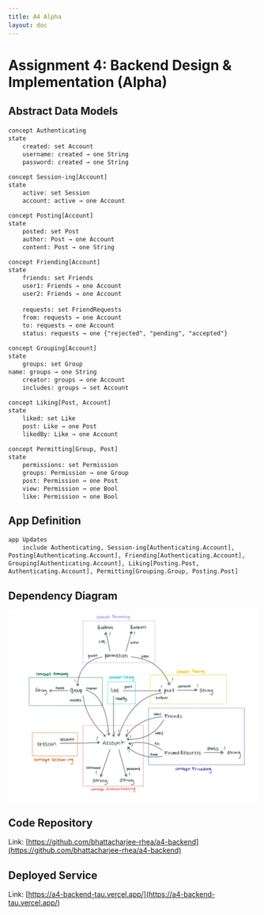 ```yaml
---
title: A4 Alpha
layout: doc
---
```


# Assignment 4: Backend Design & Implementation (Alpha)

## Abstract Data Models

```
concept Authenticating
state
	created: set Account
	username: created → one String
	password: created → one String
```

```
concept Session-ing[Account]
state
	active: set Session
	account: active → one Account
```

```
concept Posting[Account]
state
	posted: set Post
	author: Post → one Account
	content: Post → one String
```

```
concept Friending[Account]
state
	friends: set Friends
	user1: Friends → one Account
	user2: Friends → one Account
	
	requests: set FriendRequests
	from: requests → one Account
	to: requests → one Account
	status: requests → one {"rejected", "pending", "accepted"}
```

```
concept Grouping[Account]
state
	groups: set Group
name: groups → one String
	creator: groups → one Account
	includes: groups → set Account
```

```
concept Liking[Post, Account]
state
	liked: set Like
	post: Like → one Post
	likedBy: Like → one Account
```

```
concept Permitting[Group, Post]
state
	permissions: set Permission
	groups: Permission → one Group
    post: Permission → one Post
    view: Permission → one Bool
    like: Permission → one Bool
```

## App Definition

```
app Updates
	include Authenticating, Session-ing[Authenticating.Account], Posting[Authenticating.Account], Friending[Authenticating.Account], Grouping[Authenticating.Account], Liking[Posting.Post, Authenticating.Account], Permitting[Grouping.Group, Posting.Post]
```

## Dependency Diagram

![diagram](../img/a4_diagram.png)

## Code Repository

Link: [https://github.com/bhattacharjee-rhea/a4-backend](https://github.com/bhattacharjee-rhea/a4-backend)

## Deployed Service

Link: [https://a4-backend-tau.vercel.app/](https://a4-backend-tau.vercel.app/)
